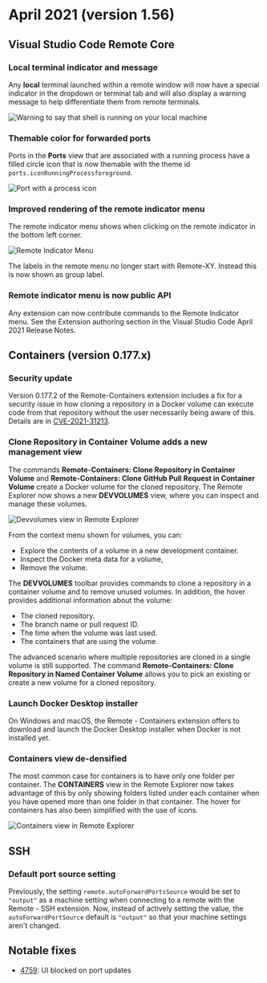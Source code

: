 # April 2021 (version 1.56)

## Visual Studio Code Remote Core

### Local terminal indicator and message

Any **local** terminal launched within a remote window will now have a special indicator in the dropdown or terminal tab and will also display a warning message to help differentiate them from remote terminals.

![Warning to say that shell is running on your local machine](images/1_56/local_terminals.png)

### Themable color for forwarded ports

Ports in the **Ports** view that are associated with a running process have a filled circle icon that is now themable with the theme id `ports.iconRunningProcessforeground`.

![Port with a process icon](images/1_56/ports-view-running-icon.png)

### Improved rendering of the remote indicator menu

The remote indicator menu shows when clicking on the remote indicator in the bottom left corner.

![Remote Indicator Menu](images/1_56/remote-indicator-menu.png)

The labels in the remote menu no longer start with Remote-XY. Instead this is now shown as group label.

### Remote indicator menu is now public API

Any extension can now contribute commands to the Remote Indicator menu. See the Extension authoring section in the Visual Studio Code April 2021 Release Notes.

## Containers (version 0.177.x)

### Security update

Version 0.177.2 of the Remote-Containers extension includes a fix for a security issue in how cloning a repository in a Docker volume can execute code from that repository without the user necessarily being aware of this. Details are in [CVE-2021-31213](https://msrc.microsoft.com/update-guide/vulnerability/CVE-2021-31213).

### Clone Repository in Container Volume adds a new management view

The commands **Remote-Containers: Clone Repository in Container Volume** and **Remote-Containers: Clone GitHub Pull Request in Container Volume** create a Docker volume for the cloned repository. The Remote Explorer now shows a new **DEVVOLUMES** view, where you can inspect and manage these volumes.

![Devvolumes view in Remote Explorer](images/1_56/devvolumes-view.png)

From the context menu shown for volumes, you can:

* Explore the contents of a volume in a new development container.
* Inspect the Docker meta data for a volume,
* Remove the volume.

The **DEVVOLUMES** toolbar provides commands to clone a repository in a container volume and to remove unused volumes. In addition, the hover provides additional information about the volume:

* The cloned repository.
* The branch name or pull request ID.
* The time when the volume was last used.
* The containers that are using the volume.

The advanced scenario where multiple repositories are cloned in a single volume is still supported. The command **Remote-Containers: Clone Repository in Named Container Volume** allows you to pick an existing or create a new volume for a cloned repository.

### Launch Docker Desktop installer

On Windows and macOS, the Remote - Containers extension offers to download and launch the Docker Desktop installer when Docker is not installed yet.

### Containers view de-densified

The most common case for containers is to have only one folder per container. The **CONTAINERS** view in the Remote Explorer now takes advantage of this by only showing folders listed under each container when you have opened more than one folder in that container. The hover for containers has also been simplified with the use of icons.

![Containers view in Remote Explorer](images/1_56/containers-view.png)

## SSH

### Default port source setting

Previously, the setting `remote.autoForwardPortsSource` would be set to `"output"` as a machine setting when connecting to a remote with the Remote - SSH extension. Now, instead of actively setting the value, the `autoForwardPortSource` default is `"output"` so that your machine settings aren't changed.

## Notable fixes

* [4759](https://github.com/microsoft/vscode-remote-release/issues/4759): UI blocked on port updates

